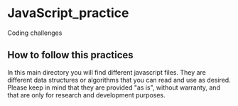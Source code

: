 # JavaScript_practice
Coding challenges
## How to follow this practices
In this main directory you will find different javascript files.
They are different data structures or algorithms that you can read and use as desired.
Please keep in mind that they are provided "as is", without warranty, and that are only for research and development purposes.
